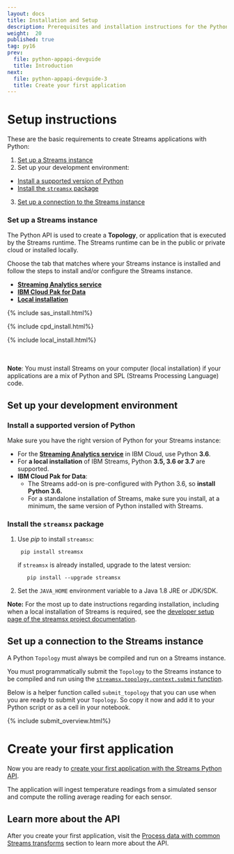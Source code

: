 ```yaml
---
layout: docs
title: Installation and Setup
description: Prerequisites and installation instructions for the Python Application API
weight:  20
published: true
tag: py16
prev:
  file: python-appapi-devguide
  title: Introduction
next:
  file: python-appapi-devguide-3
  title: Create your first application
---
```



# Setup instructions
These are the basic requirements to create Streams applications with Python:

1. [Set up a Streams instance](#streams)
2. Set up your development environment:
  - [Install a supported version of Python](#python)
  - [Install the `streamsx` package](#streamsx)
3. [Set up a connection to the Streams instance](#connect)

### Set up a Streams instance
<a id="streams"></a>

The Python API is used to create a **Topology**, or application that is executed by the Streams runtime.
The Streams runtime can be in the public or private cloud or installed locally.

Choose the tab that matches where your Streams instance is installed and follow the steps to install and/or configure the Streams instance.


<ul class="nav nav-tabs">
  <li class="active"><a data-toggle="tab" href="#sas"><b>Streaming Analytics service</b></a></li>
  <li><a data-toggle="tab" href="#cpd"><b>IBM Cloud Pak for Data</b></a></li>
   <li><a data-toggle="tab" href="#local"><b>Local installation</b></a></li>
</ul>

<div class="tab-content">

<div id="sas" class="tab-pane fade in active">
<!--- STREAMING ANALYTICS SERVICE ---->
{% include sas_install.html%}


</div>

  <div id="cpd" class="tab-pane fade">
<!--- Cloud pak for data ---->

{% include cpd_install.html%}

 </div>

<div id="local" class="tab-pane fade">
{% include local_install.html%}
 </div>


 </div>

<br/><br/>
**Note**: You must install Streams on your computer (local installation) if your applications are a mix of Python and SPL (Streams Processing Language) code.


## Set up your development environment


### Install a supported version of Python
<a id="python"></a>
Make sure you have the right version of Python for your Streams instance:

* For the **[Streaming Analytics service](https://cloud.ibm.com/catalog/services/streaming-analytics)** in IBM Cloud, use Python **3.6**.
* For **a local installation** of IBM Streams, Python **3.5, 3.6 or 3.7** are supported.
* **IBM Cloud Pak for Data**:
  - The Streams add-on is pre-configured with Python 3.6, so **install Python 3.6.**
  - For a standalone installation of Streams, make sure you install, at a minimum, the same version of Python installed with Streams.


### Install the `streamsx` package
<a id="streamsx"></a>
1. Use *pip* to install `streamsx`:

        pip install streamsx

    if `streamsx` is already installed, upgrade to the latest version:

          pip install --upgrade streamsx
2. Set the `JAVA_HOME` environment variable to a Java 1.8 JRE or JDK/SDK.

**Note:** For the most up to date instructions regarding installation, including when a local installation of Streams is required, see the
 [developer setup page of the streamsx project documentation](https://streamsxtopology.readthedocs.io/en/stable/pysetup.html).

<a id="connect"></a>

## Set up a connection to the Streams instance

A Python `Topology` must always be compiled and run on a Streams instance. 

You must programmatically submit the `Topology` to the Streams instance to be compiled and run using the [`streamsx.topology.context.submit` function](https://streamsxtopology.readthedocs.io/en/stable/streamsx.topology.context.html#streamsx.topology.context.run).

Below is a helper function called `submit_topology` that you can use when you are ready to submit your `Topology`.  So copy it now and add it to your Python script or as a cell in your notebook.




{% include submit_overview.html%}



# Create your first application

Now you are ready to [create your first application with the Streams Python API](/streamsx.documentation/docs/python/1.6/python-appapi-devguide-3/).


The application will ingest temperature readings from a simulated sensor and compute the rolling average reading for each sensor.

## Learn more about the API

After you create your first application, visit the [Process data with common Streams transforms](/streamsx.documentation/docs/python/1.6/python-appapi-devguide-4/) section to learn more about the API.
